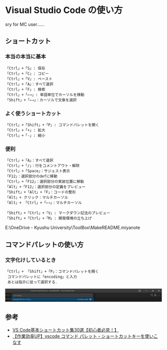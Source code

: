 # Visual Studio Code の使い方
sry for MC user......

## ショートカット

### 本当の本当に基本
```VSCode
「Ctrl」+「S」: 保存
「Ctrl」+「C」: コピー
「Ctrl」+「V」: ペースト
「Ctrl」+「A」：すべて選択
「Ctrl」+「F」: 検索
「Ctrl」+「←→」: 単語単位でカーソルを移動
「Shift」+「←→」：カーソルで文章を選択
```

### よく使うショートカット
```VSCode
「Ctrl」+「Shift」+「P」: コマンドパレットを開く
「Ctrl」+「+」: 拡大
「Ctrl」+「-」: 縮小
```

### 便利
```VSCode
「Ctrl」+「A」：すべて選択
「Ctrl」+「/」：行をコメントアウト・解除
「Ctrl」+「Space」：サジェスト表示
「F12」：選択部分のdefに移動
「Ctrl」+「F12」：選択部分の実装位置に移動
「Alt」+「F12」：選択部分の定義をプレビュー
「Shift」+「Alt」+「F」：コードの整形
「Alt」+ クリック：マルチカーソル
「Alt」+ 「Ctrl」+「←→」：マルチカーソル

「Shift」+「Ctrl」+「V」: マークダウン記法のプレビュー
「Shift」+「Ctrl」+「M」: 開発環境の立ち上げ

```
E:\OneDrive - Kyushu University\ToolBox\MakeREADME\.miyanote

## コマンドパレットの使い方 
### 文字化けしているとき
```VSCode
「Ctrl」+ 「Shift」+「P」：コマンドパレットを開く
 コマンドパレットに「encoding」と入力
 あとは指示に従って選択する．
```
![encoding](vsc_encoding.jpg)




## 参考
* [VS Code基本ショートカット集30選【初心者必見！】](https://www.whizz-tech.co.jp/3243/)
* [【作業効率UP】vscode コマンド パレット・ショートカットキーを使いこなす](https://digitor.jp/textbook/vscode-command-palette/#i-3)
